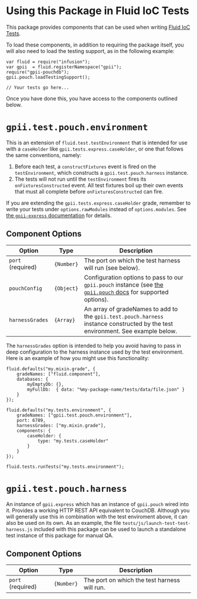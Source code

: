 # Using this Package in Fluid IoC Tests

This package provides components that can be used when writing [Fluid IoC Tests](http://docs.fluidproject.org/infusion/development/IoCTestingFramework.html).

To load these components, in addition to requiring the package itself, you will also need to load the testing support,
as in the following example:

```
var fluid = require("infusion");
var gpii  = fluid.registerNamespace("gpii");
require("gpii-pouchdb");
gpii.pouch.loadTestingSupport();

// Your tests go here...

```

Once you have done this, you have access to the components outlined below.

# `gpii.test.pouch.environment`

This is an extension of `fluid.test.testEnvironment` that is intended for use with a `caseHolder` like
`gpii.tests.express.caseHolder`, or one that follows the same conventions, namely:

1. Before each test, a `constructFixtures` event is fired on the `testEnvironment`, which constructs a `gpii.test.pouch.harness` instance.
2. The tests will not run until the `testEnvironment` fires its `onFixturesConstructed` event.  All test fixtures boil up their own events that must all complete before `onFixturesConstructed` can fire.

If you are extending the `gpii.tests.express.caseHolder` grade, remember to write your tests under  `options.rawModules`
instead of `options.modules`.  See [the `gpii-express` documentation](https://github.com/the-t-in-rtf/gpii-express/) for details.

## Component Options

| Option            | Type       | Description |
| ----------------- | ---------- | ----------- |
| `port` (required) | `{Number}` | The port on which the test harness will run (see below). |
| `pouchConfig`     | `{Object}` | Configuration options to pass to our `gpii.pouch` instance (see [the `gpii.pouch` docs](pouch-component.md) for supported options). |
| `harnessGrades`   | `{Array}`  | An array of gradeNames to add to the `gpii.test.pouch.harness` instance constructed by the test environment. See example below. |

The `harnessGrades` option is intended to help you avoid having to pass in deep configuration to the harness instance
used by the test environment.  Here is an example of how you might use this functionality:

```
fluid.defaults("my.mixin.grade", {
    gradeNames: ["fluid.component"],
    databases: {
        myEmptyDb: {},
        myFullDb:  { data: "%my-package-name/tests/data/file.json" }
    }
});

fluid.defaults("my.tests.environment", {
    gradeNames: ["gpii.test.pouch.environment"],
    port: 6789,
    harnessGrades: ["my.mixin.grade"],
    components: {
        caseHolder: {
            type: "my.tests.caseHolder"
        }
    }
});

fluid.tests.runTests("my.tests.environment");
```

# `gpii.test.pouch.harness`

An instance of `gpii.express` which has an instance of `gpii.pouch` wired into it.  Provides a working HTTP REST API
equivalent to CouchDB.  Although you will generally use this in combination with the test enviroment above, it can
also be used on its own. As an example, the file `tests/js/launch-test-test-harness.js` included with this package can be
used to launch a standalone test instance of this package for manual QA.

## Component Options

| Option            | Type       | Description |
| ----------------- | ---------- | ----------- |
| `port` (required) | `{Number}` | The port on which the test harness will run. |